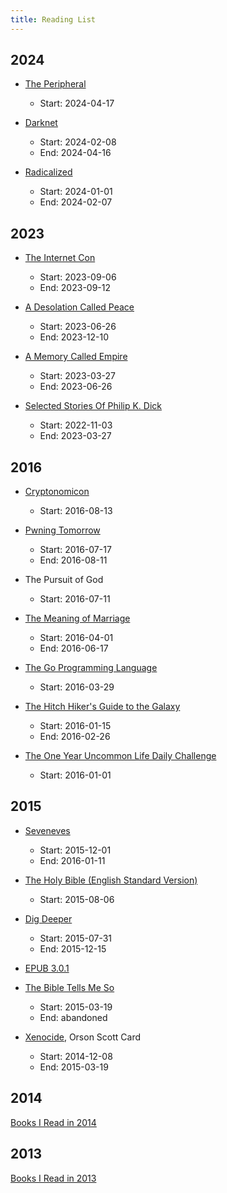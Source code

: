 ```yaml
---
title: Reading List
---
```


## 2024

- [The Peripheral](https://williamgibsonbooks.com)

  - Start: 2024-04-17

- [Darknet](https://matthewmather.com/darknet/)

  - Start: 2024-02-08
  - End: 2024-04-16

- [Radicalized](https://craphound.com/category/radicalized-full/)

  - Start: 2024-01-01
  - End: 2024-02-07

## 2023

- [The Internet Con](https://craphound.com/category/internetcon/)

  - Start: 2023-09-06
  - End: 2023-09-12

- [A Desolation Called Peace](https://www.arkadymartine.net/books/adcp)

  - Start: 2023-06-26
  - End: 2023-12-10

- [A Memory Called Empire](https://www.arkadymartine.net/books/amce)

  - Start: 2023-03-27
  - End: 2023-06-26

- [Selected Stories Of Philip K. Dick](https://www.pkdickbooks.com/Collections/variouscollections.php)

  - Start: 2022-11-03
  - End: 2023-03-27

## 2016

- [Cryptonomicon](http://www.cryptonomicon.com/)

  - Start: 2016-08-13

- [Pwning Tomorrow](https://supporters.eff.org/donate/pwning-tomorrow)

  - Start: 2016-07-17
  - End: 2016-08-11

- The Pursuit of God

  - Start: 2016-07-11

- [The Meaning of Marriage](http://www.timothykeller.com/books/the-meaning-of-marriage)

  - Start: 2016-04-01
  - End: 2016-06-17

- [The Go Programming Language](http://www.gopl.io/)

  - Start: 2016-03-29

- [The Hitch Hiker's Guide to the Galaxy](http://www.douglasadams.com/creations/0345391802.html)

  - Start: 2016-01-15
  - End: 2016-02-26

- [The One Year Uncommon Life Daily Challenge](http://www.coachdungy.com/product/the-one-year-uncommon-life-daily-challenge/)

  - Start: 2016-01-01

## 2015

- [Seveneves](http://www.nealstephenson.com/seveneves.html)

  - Start: 2015-12-01
  - End: 2016-01-11

- [The Holy Bible (English Standard Version)](http://www.esvbible.org/)

  - Start: 2015-08-06

- [Dig Deeper](https://www.crossway.org/books/dig-deeper-tpb/)

  - Start: 2015-07-31
  - End: 2015-12-15

- [EPUB 3.0.1](http://idpf.org/epub/301)

- [The Bible Tells Me So](http://www.patheos.com/blogs/peterenns/books/##The+Bible+Tells+Me+So)

  - Start: 2015-03-19
  - End: abandoned

- [Xenocide](http://www.hatrack.com/osc/books/xenocide/xenocide.shtml), Orson Scott Card

  - Start: 2014-12-08
  - End: 2015-03-19

## 2014

[Books I Read in 2014](/2015/02/books-i-read-in-2014)

## 2013

[Books I Read in 2013](/2014/02/books-i-read-in-2013)
